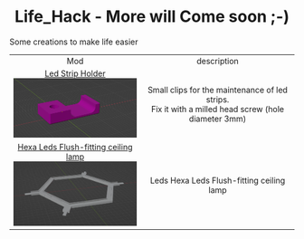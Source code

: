 <h1 align="center">Life_Hack - More will Come soon ;-)</h1>

Some creations to make life easier


<table align="center">
  <tr>
    <td align="center">Mod </td>
    <td align="center">description</td>   
  </tr>
  <tr>
    <td align="center">
	<a href="./Led_strip_holder">Led Strip Holder
	  <br>
	  <img src="./Led_strip_holder/Images/concept_screenshot.png" alt="1" width=300px>
	</a>
    </td>
    <td align="center">Small clips for the maintenance of led strips.<br>
    Fix it with a milled head screw (hole diameter 3mm)</td>   
  </tr>
  <tr>
    <td align="center">
	<a href="./Hexa_Leds">Hexa Leds Flush-fitting ceiling lamp
	  <br>
	  <img src="https://github.com/GP3DS/Life_Hack/blob/main/Hexa_Leds/Images/hexagon.png" alt="1" width=300px>
	</a>
    </td>
    <td align="center">Leds Hexa Leds Flush-fitting ceiling lamp<br>
    </td>   
  </tr>
</table>
